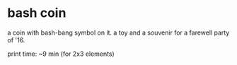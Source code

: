 bash coin
===

a coin with bash-bang symbol on it.
a toy and a souvenir for a farewell party of '16.

print time: ~9 min (for 2x3 elements)
